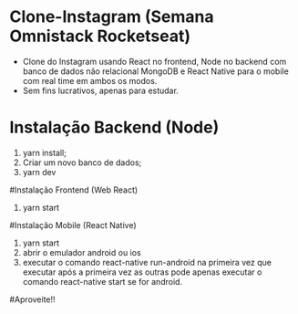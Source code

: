 # Clone-Instagram (Semana Omnistack Rocketseat)
- Clone do Instagram usando React no frontend, Node no backend com banco de dados não relacional MongoDB e React Native para o mobile com real time em ambos os modos.
- Sem fins lucrativos, apenas para estudar. 

# Instalação Backend (Node)
1. yarn install;
2. Criar um novo banco de dados;
3. yarn dev

#Instalação Frontend (Web React)
1. yarn start

#Instalação Mobile (React Native)
1. yarn start
2. abrir o emulador android ou ios
3. executar o comando react-native run-android na primeira vez que executar após a primeira vez as outras pode apenas executar o comando
react-native start se for android.

#Aproveite!!
